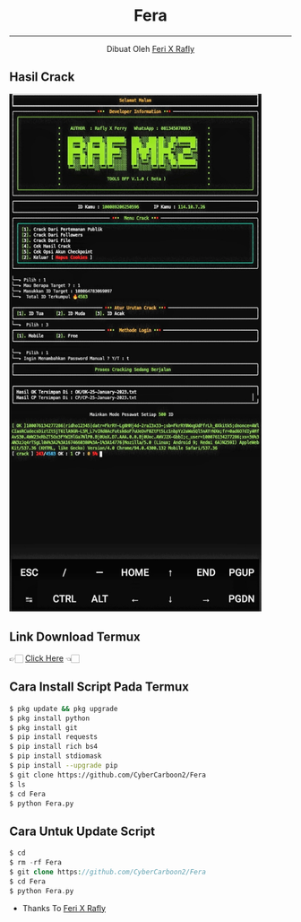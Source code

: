 <h1 align="center">
  Fera
</h1>
<hr>
<p align="center">
  Dibuat Oleh <a href="https://www.facebook.com/smart.danie.3">Feri X Rafly</a>
</p>
<p align="center">

## Hasil Crack
<img src="https://github.com/CyberCarboon2/FileServer/blob/main/fera.jpg" width="450" title="Result" alt="Result">

## Link Download Termux
👉🏻 [Click Here](https://f-droid.org/repo/com.termux_118.apk) 👈🏻

## Cara Install Script Pada Termux
```bash
$ pkg update && pkg upgrade
$ pkg install python
$ pkg install git
$ pip install requests
$ pip install rich bs4
$ pip install stdiomask
$ pip install --upgrade pip
$ git clone https://github.com/CyberCarboon2/Fera
$ ls
$ cd Fera
$ python Fera.py
```

## Cara Untuk Update Script
```php
$ cd
$ rm -rf Fera
$ git clone https://github.com/CyberCarboon2/Fera
$ cd Fera
$ python Fera.py
```
<ul>
<li>
<p>Thanks To <a href="https://www.facebook.com/smart.danie.3">Feri X Rafly</a>
</p>
